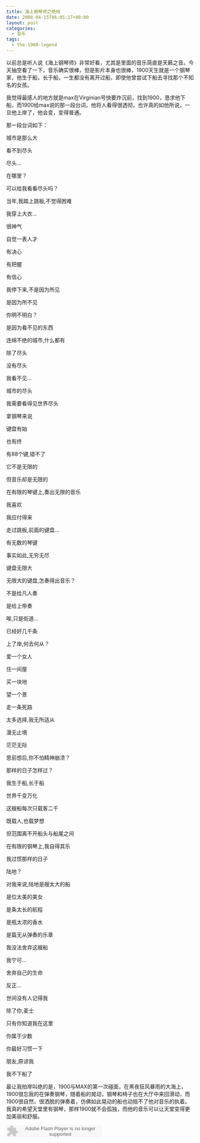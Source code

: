 ```yaml
---
title: 海上钢琴师之绝响
date: 2008-04-15T06:05:17+00:00
layout: post
categories:
  - 音乐
tags:
  - the-1900-legend
---
```


以前总是听人说《海上钢琴师》非常好看，尤其是里面的音乐简直是天籁之音。今天抽空看了一下，音乐确实很棒，但是影片本身也很棒，1900天生就是一个钢琴家，他生于船，长于船，一生都没有离开过船，即使他曾尝试下船去寻找那个不知名的女孩。

我觉得最感人的地方就是max在Virginian号快要炸沉前，找到1900，恳求他下船，而1900给max说的那一段台词，他将人看得很透彻，也许真的如他所说，一旦他上岸了，他会变，变得普通。

那一段台词如下：

城市是那么大

看不到尽头

尽头…

在哪里？

可以给我看看尽头吗？

当年,我踏上跳板,不觉得困难
<!--more-->
我穿上大衣…

很神气

自觉一表人才

有决心

有把握

有信心

我停下来,不是因为所见

是因为所不见

你明不明白？

是因为看不见的东西

连绵不绝的城市,什么都有

除了尽头

没有尽头

我看不见…

城市的尽头

我需要看得见世界尽头

拿钢琴来说

键盘有始

也有终

有88个键,错不了

它不是无限的

但音乐却是无限的

在有限的琴键上,奏出无限的音乐

我喜欢

我应付得来

走过跳板,前面的键盘…

有无数的琴键

事实如此,无穷无尽

键盘无限大

无限大的键盘,怎奏得出音乐？

不是给凡人奏

是给上帝奏

唉,只是街道…

已经好几千条

上了岸,何去何从？

爱一个女人

住一间屋

买一块地

望一个景

走一条死路

太多选择,我无所适从

漫无止境

茫茫无际

思前想后,你不怕精神崩溃？

那样的日子怎样过？

我生于船,长于船

世界千变万化

这艘船每次只载客二千

既载人,也载梦想

但范围离不开船头与船尾之间

在有限的钢琴上,我自得其乐

我过惯那样的日子

陆地？

对我来说,陆地是艘太大的船

是位太美的美女

是条太长的航程

是瓶太浓的香水

是篇无从弹奏的乐章

我没法舍弃这艘船

我宁可…

舍弃自己的生命

反正…

世间没有人记得我

除了你,麦士

只有你知道我在这里

你属于少数

你最好习惯一下

朋友,原谅我

我不下船了

最让我拍岸叫绝的是，1900与MAX的第一次碰面，在黑夜狂风暴雨的大海上，1900很忘我的在弹奏钢琴，随着船的晃动，钢琴和椅子也在大厅中来回滑动，而1900很自然，很洒脱的弹奏着，仿佛如此晃动的船也动摇不了他对音乐的执着。我真的希望天堂里有钢琴，那样1900就不会孤独，而他的音乐可以让天堂变得更加美丽和舒服。

<embed src="http://www.xiami.com/widget/16034005_2125324/singlePlayer.swf" type="application/x-shockwave-flash" width="257" height="33" wmode="transparent"></embed>
